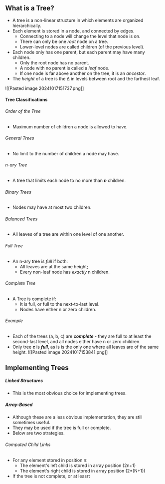 ## What is a Tree?
- A tree is a non-linear structure in which elements are organized hierarchically.
- Each element is stored in a node, and connected by edges.
	- Connecting to a node will change the level that node is on.
	- There can only be one *root* node on a tree.
	- Lower-level nodes are called children (of the previous level).
- Each node only has one parent, but each parent may have many children.
	- Only the root node has no parent.
	- A node with no parent is called a *leaf* node.
	- If one node is far above another on the tree, it is an *ancestor*.
- The *height* of a tree is the ∆ in levels between root and the farthest leaf.

![[Pasted image 20241017151737.png]]

#### Tree Classifications
###### Order of the Tree
- Maximum number of children a node is allowed to have.
###### General Trees
- No limit to the number of children a node may have.
###### n-ary Tree
- A tree that limits each node to no more than ***n*** children.
###### Binary Trees
- Nodes may have at most two children.
###### Balanced Trees
- All leaves of a tree are within one level of one another.
###### Full Tree
- An n-ary tree is *full* if both:
	- All leaves are at the same height;
	- Every non-leaf node has *exactly* n children.
###### Complete Tree
- A Tree is complete if:
	- It is full, or full to the next-to-last level.
	- Nodes have either n or zero children.

###### Example
- Each of the trees (a, b, c) are ***complete*** - they are full to at least the second-last level, and all nodes either have n or zero children.
- Only tree **c** is ***full***, as is is the only one where all leaves are of the same height.
![[Pasted image 20241017153841.png]]

## Implementing Trees

##### Linked Structures
- This is the most obvious choice for implementing trees.

##### Array-Based
- Although these are a less obvious implementation, they are still sometimes useful.
- They may be used if the tree is full or complete.
- Below are two strategies.
###### Computed Child Links
- For any element stored in position n:
	- The element's left child is stored in array position (2n+1)
	- The element's right child is stored in array position (2*(N+1))
- If the tree is not complete, or at leasrt 